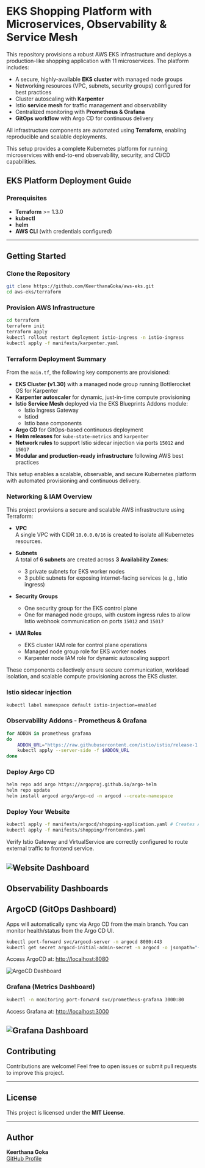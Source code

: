 ﻿
# EKS Shopping Platform with Microservices, Observability & Service Mesh

This repository provisions a robust AWS EKS infrastructure and deploys a production-like shopping application with 11 microservices. The platform includes:

- A secure, highly-available **EKS cluster** with managed node groups
- Networking resources (VPC, subnets, security groups) configured for best practices
- Cluster autoscaling with **Karpenter**
- Istio **service mesh** for traffic management and observability
- Centralized monitoring with **Prometheus & Grafana**
- **GitOps workflow** with Argo CD for continuous delivery

All infrastructure components are automated using **Terraform**, enabling reproducible and scalable deployments.

This setup provides a complete Kubernetes platform for running microservices with end-to-end observability, security, and CI/CD capabilities.

## EKS Platform Deployment Guide

### Prerequisites

- **Terraform** >= 1.3.0  
- **kubectl**  
- **helm**  
- **AWS CLI** (with credentials configured)  

---

## Getting Started

### Clone the Repository

```bash
git clone https://github.com/KeerthanaGoka/aws-eks.git
cd aws-eks/terraform
```

### Provision AWS Infrastructure

```bash
cd terraform
terraform init
terraform apply
kubectl rollout restart deployment istio-ingress -n istio-ingress
kubectl apply -f manifests/karpenter.yaml
```
### Terraform Deployment Summary

From the `main.tf`, the following key components are provisioned:

- **EKS Cluster (v1.30)** with a managed node group running Bottlerocket OS for Karpenter
- **Karpenter autoscaler** for dynamic, just-in-time compute provisioning
- **Istio Service Mesh** deployed via the EKS Blueprints Addons module:
  - Istio Ingress Gateway  
  - Istiod  
  - Istio base components
- **Argo CD** for GitOps-based continuous deployment
- **Helm releases** for `kube-state-metrics` and `karpenter`
- **Network rules** to support Istio sidecar injection via ports `15012` and `15017`
- **Modular and production-ready infrastructure** following AWS best practices

This setup enables a scalable, observable, and secure Kubernetes platform with automated provisioning and continuous delivery.



### Networking & IAM Overview

This project provisions a secure and scalable AWS infrastructure using Terraform:

- **VPC**  
  A single VPC with CIDR `10.0.0.0/16` is created to isolate all Kubernetes resources.

- **Subnets**  
  A total of **6 subnets** are created across **3 Availability Zones**:
  -  3 private subnets for EKS worker nodes  
  -  3 public subnets for exposing internet-facing services (e.g., Istio ingress)

- **Security Groups**
  - One security group for the EKS control plane
  - One for managed node groups, with custom ingress rules to allow Istio webhook communication on ports `15012` and `15017`

- **IAM Roles**
  - EKS cluster IAM role for control plane operations
  - Managed node group role for EKS worker nodes
  - Karpenter node IAM role for dynamic autoscaling support

These components collectively ensure secure communication, workload isolation, and scalable compute provisioning across the EKS cluster.


### Istio sidecar injection

```bash
kubectl label namespace default istio-injection=enabled
```

### Observability Addons - Prometheus & Grafana

```bash
for ADDON in prometheus grafana
do
    ADDON_URL="https://raw.githubusercontent.com/istio/istio/release-1.20/samples/addons/$ADDON.yaml"
    kubectl apply --server-side -f $ADDON_URL
done
```

### Deploy Argo CD

```bash
helm repo add argo https://argoproj.github.io/argo-helm
helm repo update
helm install argocd argo/argo-cd -n argocd --create-namespace

```

### Deploy Your Website

```bash
kubectl apply -f manifests/argocd/shopping-application.yaml # Creates ArgoCD Application
kubectl apply -f manifests/shopping/frontendvs.yaml
```
Verify Istio Gateway and VirtualService are correctly configured to route external traffic to frontend service.

![Website Dashboard](./pictures/website.png)
---

## Observability Dashboards

## ArgoCD (GitOps Dashboard)

Apps will automatically sync via Argo CD from the main branch.
You can monitor health/status from the Argo CD UI.

```bash
kubectl port-forward svc/argocd-server -n argocd 8080:443
kubectl get secret argocd-initial-admin-secret -n argocd -o jsonpath="{.data.password}" | base64 -d # for password
```
Access ArgoCD at: [http://localhost:8080](http://localhost:8080)

![ArgoCD Dashboard](./pictures/argocd.png)

### Grafana (Metrics Dashboard)

```bash
kubectl -n monitoring port-forward svc/prometheus-grafana 3000:80
```

Access Grafana at: [http://localhost:3000](http://localhost:3000)

![Grafana Dashboard](./pictures/Grafana.png)
---

## Contributing

Contributions are welcome! Feel free to open issues or submit pull requests to improve this project.

---

## License

This project is licensed under the **MIT License**.

---

## Author

**Keerthana Goka**  
[GitHub Profile](https://github.com/KeerthanaGoka)
